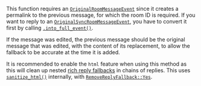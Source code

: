 <!-- Keep this comment so the content is always included as a new paragraph -->
This function requires an [`OriginalRoomMessageEvent`] since it creates a permalink to
the previous message, for which the room ID is required. If you want to reply to an
[`OriginalSyncRoomMessageEvent`], you have to convert it first by calling [`.into_full_event()`].

If the message was edited, the previous message should be the original message that was edited,
with the content of its replacement, to allow the fallback to be accurate at the time it is added.

It is recommended to enable the `html` feature when using this method as this will
clean up nested [rich reply fallbacks] in chains of replies. This uses [`sanitize_html()`]
internally, with [`RemoveReplyFallback::Yes`].

[`OriginalRoomMessageEvent`]: crate::room::message::OriginalRoomMessageEvent
[`OriginalSyncRoomMessageEvent`]: crate::room::message::OriginalSyncRoomMessageEvent
[`.into_full_event()`]: crate::OriginalSyncMessageLikeEvent::into_full_event
[rich reply fallbacks]: https://spec.matrix.org/latest/client-server-api/#fallbacks-for-rich-replies
[`sanitize_html()`]: ruma_html::sanitize_html
[`RemoveReplyFallback::Yes`]: ruma_html::RemoveReplyFallback::Yes
